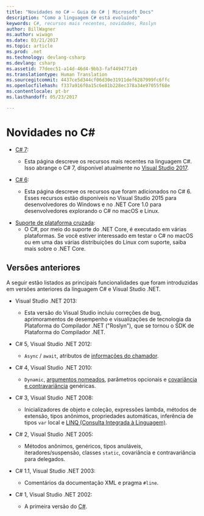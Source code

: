 ```yaml
---
title: "Novidades no C# – Guia do C# | Microsoft Docs"
description: "Como a linguagem C# está evoluindo"
keywords: C#, recursos mais recentes, novidades, Roslyn
author: BillWagner
ms.author: wiwagn
ms.date: 03/21/2017
ms.topic: article
ms.prod: .net
ms.technology: devlang-csharp
ms.devlang: csharp
ms.assetid: 77deec51-a14d-46d4-9bb3-faf449477149
ms.translationtype: Human Translation
ms.sourcegitcommit: 4437ce5d344cf06d30e31911def6287999fc6ffc
ms.openlocfilehash: f337a916f0a15c6e81b228ec378a34e97055f68e
ms.contentlocale: pt-br
ms.lasthandoff: 05/23/2017

---
```


# <a name="whats-new-in-c"></a>Novidades no C# #


* [C# 7](csharp-7.md):
    - Esta página descreve os recursos mais recentes na linguagem C#. Isso abrange o C# 7, disponível atualmente no [Visual Studio 2017](https://www.visualstudio.com/vs/whatsnew/).

* [C# 6](csharp-6.md):
    - Esta página descreve os recursos que foram adicionados no C# 6. Esses recursos estão disponíveis no Visual Studio 2015 para desenvolvedores do Windows e no .NET Core 1.0 para desenvolvedores explorando o C# no macOS e Linux.

<!--* [C# Interactive](../interactive/index.md): 
    - This page describes C# Interactive, an interactive Read Eval Print Loop (REPL) that you can use to explore the C# language. You can use it to write code interactively and see it execute immediately, without any compile or build step.
-->
* [Suporte de plataforma cruzada](../../core/index.md):
    - O C#, por meio do suporte do .NET Core, é executado em várias plataformas. Se você estiver interessado em testar o C# no macOS ou em uma das várias distribuições do Linux com suporte, saiba mais sobre o .NET Core.

<!--
- [.NET Compiler Platform SDK](../roslyn/index.md):
    - The .NET Compiler Platform SDK enables you to write code that performs static analysis on C# code. You can use these APIs to find potential errors, or bad practices, suggest fixes, and even implement those fixes.
-->
  
## <a name="previous-versions"></a>Versões anteriores
A seguir estão listados as principais funcionalidades que foram introduzidas em versões anteriores da linguagem C# e Visual Studio .NET.  
  
 * Visual Studio .NET 2013: 
     - Esta versão do Visual Studio incluiu correções de bug, aprimoramentos de desempenho e visualizações de tecnologia da Plataforma do Compilador .NET ("Roslyn"), que se tornou o SDK de Plataforma do Compilador .NET<!--Link to ../roslyn/index.md-->.

 * C# 5, Visual Studio .NET 2012: 
     - `Async` / `await`, atributos de [informações do chamador](../programming-guide/concepts/caller-information.md).

 * C# 4, Visual Studio .NET 2010: 
     - `Dynamic`, [argumentos nomeados](../programming-guide/classes-and-structs/named-and-optional-arguments.md), parâmetros opcionais e [covariância e contravariância](../programming-guide/concepts/covariance-contravariance/index.md) genéricas.

 * C# 3, Visual Studio .NET 2008: 
     - Inicializadores de objeto e coleção, expressões lambda, métodos de extensão, tipos anônimos, propriedades automáticas, inferência de tipos `var` local e [LINQ (Consulta Integrada à Linguagem)](../programming-guide/concepts/linq/index.md).

 * C# 2, Visual Studio .NET 2005: 
     - Métodos anônimos, genéricos, tipos anuláveis, iteradores/suspensão, classes `static`, covariância e contravariância para delegados.

 * C# 1.1, Visual Studio .NET 2003: 
     - Comentários da documentação XML e pragma `#line`.

 * C# 1, Visual Studio .NET 2002: 
     - A primeira versão do [C#](../csharp.md).   


